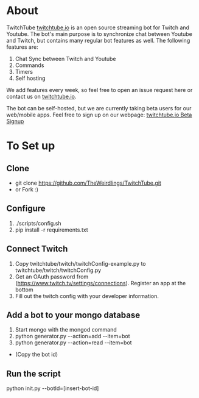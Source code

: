 About
=========
TwitchTube [twitchtube.io](http://twitchtube.io) is an open source streaming bot for Twitch and Youtube.  The bot's main purpose is to synchronize chat between Youtube and Twitch, but contains many regular bot features as well. The following features are:

1. Chat Sync between Twitch and Youtube
2. Commands
3. Timers
4. Self hosting

We add features every week, so feel free to open an issue request here or contact us on [twitchtube.io](http://twitchtube.io).

The bot can be self-hosted, but we are currently taking beta users for our web/mobile apps. Feel free to sign up on our webpage: [twitchtube.io Beta Signup](http://twitchtube.io/beta)

To Set up
=========

Clone
---------------------
* git clone https://github.com/TheWeirdlings/TwitchTube.git
* or Fork :)

Configure
---------------------
1. ./scripts/config.sh
2. pip install -r requirements.txt

Connect Twitch
---------------------
1. Copy twitchtube/twitch/twitchConfig-example.py to twitchtube/twitch/twitchConfig.py
2. Get an OAuth password from (https://www.twitch.tv/settings/connections). Register an app at the bottom
3. Fill out the twitch config with your developer information.

Add a bot to your mongo database
---------------------
1. Start mongo with the mongod command
2. python generator.py --action=add --item=bot
3. python generator.py --action=read --item=bot
* (Copy the bot id)

Run the script
---------------------
python init.py --botId=[insert-bot-id]
